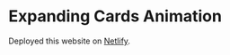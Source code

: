 # Expanding Cards Animation

Deployed this website on [Netlify](https://expanding-cards-animation-app.netlify.app/).